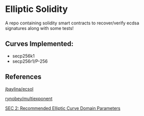 # Elliptic Solidity

A repo containing solidity smart contracts to recover/verify ecdsa signatures along with some tests!

## Curves Implemented:
* secp256k1
* secp256r1/P-256

## References
[jbaylina/ecsol](https://github.com/jbaylina/ecsol)

[rynobey/multiexponent](https://github.com/rynobey/multi-exponent)

[SEC 2: Recommended Elliptic Curve Domain Parameters](http://www.secg.org/SEC2-Ver-1.0.pdf)
